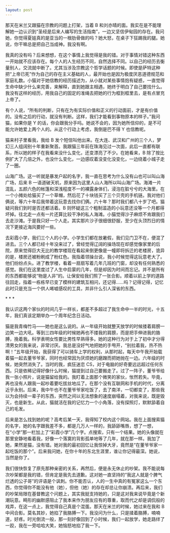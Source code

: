 ```yaml
---
layout: post
---
```


那天在米兰又跟猫在宗教的问题上打架，当着 B 和刘亦晴的面。我实在是不能理解她一边认识到“圣经是后来人编写的生活指南”，一边又坚信伊甸园的存在。我问她，你觉得夏娃真的是亚当的一根肋骨做的吗？她大怒，在桌子下狂踢我的腿。她说，你干嘛总是把自己当成神。我没有啊。

我真的没有吗？后来想想，在这个事情上我觉得是我的错。对于事情对错这种东西一开始就不应该存在。每个人的人生经历不同，自然选择不同。以自己的经历去衡量别人，交流就中断了。尤其当涉及宗教这个哲学话题的时候。即使是萨特这种把“上帝已死”作为自己的存在主义基础的人，最开始也是因为极度厌恶道德规范和家庭礼数。小猫对于她信教的经历描述为，从小就对某些事情抱有疑惑，一直觉得生命中缺少什么来完善，来解释，直到她跟主相遇，她终于明白了自己要找什么。我没有这样的经历，用我自己的固定的准绳去把她的行为框到框里去，是有点冒充上帝了。

有个人说，“所有的判断，只有在为有实际价值和正义的行动面前，才是有价值的。没有之后的行动，就没有判断。这样，我们才能看到事物原本的样子。”我问猫，如果你是 Y 的话，你会跟我分手吗。她说不会的，因为她所信仰的，是不可能允许她爱上两个人的。从这个行动上考虑，我倒是巴不得 Y 也信教呢。

猫来村子里看我，我给 B 发个短信叫他出来。在大连、武汉和广州的三个人，梦幻三人组阔别十年重新聚首。我跟猫三年前在珠海见过一次面，此后一直都有联系，所以她的样子在我看来没什么变化，还变漂亮了不少。在她看来，B 除了按比例扩大了几倍之外，也没什么变化，一边感叹着没变化没变化，一边绕着小城子走了一圈。

山海广场。这一听就是暴发户起的名字，我一直在思考为什么没有山也可以叫山海广场，后来 B 一语道破天机，原来因为这里人山人海所以叫山海广场。海滩一片混乱，五颜六色的帐篷和深浅程度不一的裸露身体们，浸泡在脏兮兮的大海里。在一个小摊处给猫买了一个草帽，然后花了十块钱买了三个贝壳的手机链。我对他们俩说，等六十年后我带着这玩意去找你们俩。六十年？那时我们都八十岁了吧。猫疑问我们到时是否还都活着。B 则怀疑这三个粗制滥造的小玩意还没等一个月都得坏掉。往北走一点有一片还算比较干净的私人海滩。小猫觉得沙子麻烦不肯跟我们去走沙滩。于是我只好一个人走。其实那片沙子很细很舒服，至少在头顶烈日的情况下更接近海风要好一些。

去彩霞小学，我们三个人的小学。小学生们都在放暑假，我们见门卫不在，便混了进去。三个人都已经十年没来过了，曾经觉得辽阔的操场现在却感觉像家里的后院，原来觉得巨大无比的教学楼现在看起来倒更像是一幢即将拆迁的老楼房，诡异的是，楼房还被粉刷成了粉红色。我指着领操台说，我小时候觉得这玩意老大了。他们纷纷点头。进了教学楼，看着一扇扇写着几年几班的门窗，却没有任何熟悉的感觉。我们在这里度过了人生中启蒙的几年，但是却因为时间而忘记。并不是所有的东西都能够说“物是人非”的。让保安给我们照了一张合影。顺着以前上学的道路往回走，指着一栋栋早已变了模样的建筑互相问，还记得……吗？记得记得，记忆此时只是充当一个供人唏嘘感叹的工具，并非什么引人深省的东西。

\* \* \*

我认识这两个家伙的时间几乎一样长，都差不多超过了我生命中一半的时光，十五年，我们真该定期举办一个周年纪念日活动。

猫是我青梅竹马——她也是这么说的。从一年级开始就整天放学的时候搂着肩膀一边笑一边大吼。等到三四年级的时候她再也不搂我的肩膀，而是把手伸进我的胳膊，挽着我。科学表明女性要比男性早熟得多。她的这种行为对于上了初中才分得清男女的我来说，非常讨厌。我总是没好气地把她的手甩开，“别拉着我，热不热啊！”五年级开始，我获得了可以骑车上学的权利，从那时起，每天中午我开始载着猫一起去董爷爷家，同时也经常因为厌烦她的磨蹭而把她抛在一边。六年级的时候，她突然消失了。当时的我，疯狂迷恋 CS，对于电脑的好奇要远远超过任何东西。只是依稀记得好像什么时候，猫提到过自己要搬走了。过了一阵子，董爷爷给我一张小照片，说是猫留给我的。我盯着上面那个微笑的家伙，怅然若失。毕竟，再也没有人跟我一起吵着要吃拔丝地瓜了。在那个没有互联网和手机的时代，分离近乎永别。后来，我中午也不在董爷爷家吃饭了，去了南洋，一切都变了，那些我以为会持续一辈子的东西，突然之间以无法想象的速度崩塌着，对我来说，既是毁灭，也是新生。从此，猫就活在我的记忆力一个小角落，没有探照灯，默默舔着自己的毛发。

后来是怎么找到她的呢？高考后某一天，我得知了校内这个网站。我在上面搜索猫的名字，她的名字跟我差不多，都是几万人一样的，我舔舔嘴唇，想了一想，在“小学”那一栏加上了“彩霞小学”几个字。点搜索，只有一个结果。她的头像就在那里安静地看着我，好像一个落寞的背影孤单地等了几年，就在那一样。我加了她，果然是猫，没有错。她对我的最初回忆让我惊掉大牙，竟然是“在董爷爷家一起吃饭的那个”。后来我问她，在你十年的东北生涯里，谁让你记得最深。她说，当然是你了。

我们很快恢复了原先那种亲密的关系，再然后，便是永无休止的吵架。我不能说每次吵架都是我的错，但肯定是我先去道歉。这对她一直坚持的“我这人就是个脾气烂透的公子哥”的评语是个讽刺。你不能否认，人的一生中真的有冤家这么一个东西，你觉得你不能没有他（她），但他（她）的存在却总让你崩溃。再后来，我们的吵架局限在基督教这个问题上，其实我挺支持她的，只是这对我来说毕竟是个新潮玩意。畸形的幽默感阻止了我本来作为朋友应有的尊重，取而代之却是调侃般的戏弄，在这一点上，我觉得自己真是个混蛋。那天在米兰的时候，她过来在我和 B 中间合影。莫名其妙，她掐了我胳膊一下。我没问为什么，只是揉着胳膊，喃喃道，好疼。时光倒流一般，那一刻好像回到了小时候，我们一起放学，她走路绊了一跤，我在一旁哈哈大笑，她恼怒地掐了我一下。
